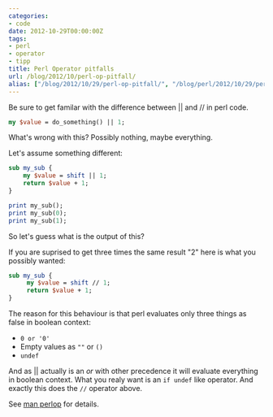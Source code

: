 ```yaml
---
categories:
- code
date: 2012-10-29T00:00:00Z
tags:
- perl
- operator
- tipp
title: Perl Operator pitfalls
url: /blog/2012/10/perl-op-pitfall/
alias: ["/blog/2012/10/29/perl-op-pitfall/", "/blog/perl/2012/10/29/perl-op-pitfall/"]
---
```


Be sure to get familar with the difference between || and // in perl code.


```perl
my $value = do_something() || 1;
```

What's wrong with this? Possibly nothing, maybe everything.

Let's assume something different:

```perl
sub my_sub {
    my $value = shift || 1;
    return $value + 1;
}

print my_sub();
print my_sub(0);
print my_sub(1);
```

So let's guess what is the output of this?

If you are suprised to get three times the same result "2" here is what you
possibly wanted:

```perl
sub my_sub {
     my $value = shift // 1;
     return $value + 1;
}
```

The reason for this behaviour is that perl evaluates only three things as
false in boolean context:

* `0 or '0'`
* Empty values as <code>""</code> or <code>()</code>
* <code>undef</code>

And as || actually is an *or* with other precedence it will evaluate everything
in boolean context. What you realy want is an `if undef` like operator. And
exactly this does the `//` operator above.

See [man perlop](http://perldoc.perl.org/perlop.html) for details.
